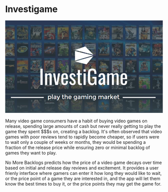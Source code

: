 # Investigame

![GitHub Logo](/images/logo.png)

Many video game consumers have a habit of buying video games on release, spending large amounts of cash but never really getting to play the game they spent $$$s on, creating a backlog. It's often observed that video games with poor reviews tend to rapidly become cheaper, so if users were to wait only a couple of weeks or months, they would be spending a fraction of the release price while ensuring zero or minimal backlog of games they want to play.

No More Backlogs predicts how the price of a video game decays over time based on initial and release day reviews and excitement. It provides a user frienly interface where gamers can enter it how long they would like to wait, or the price point of a game they are interested in, and the app will let them know the best times to buy it, or the price points they may get the game for. 
